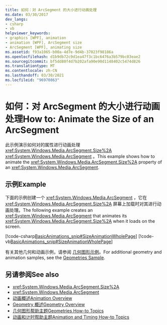 ```yaml
---
title: 如何：对 ArcSegment 的大小进行动画处理
ms.date: 03/30/2017
dev_langs:
- csharp
- vb
helpviewer_keywords:
- graphics [WPF], animation
- animation [WPF], ArcSegment size
- ArcSegment [WPF], animating size
ms.assetid: f93a1065-b00a-4d7e-9d4b-37023f98186a
ms.openlocfilehash: d1b9db72c9d1ea47f3c1bc6476a3b579bc03eae2
ms.sourcegitcommit: bf5dd80f4d7b202afa90e90d1148402c5474d826
ms.translationtype: MT
ms.contentlocale: zh-CN
ms.lasthandoff: 03/30/2021
ms.locfileid: "96970863"
---
```

# <a name="how-to-animate-the-size-of-an-arcsegment"></a><span data-ttu-id="805d9-102">如何：对 ArcSegment 的大小进行动画处理</span><span class="sxs-lookup"><span data-stu-id="805d9-102">How to: Animate the Size of an ArcSegment</span></span>
<span data-ttu-id="805d9-103">此示例演示如何对的属性进行动画处理 <xref:System.Windows.Media.ArcSegment.Size%2A> <xref:System.Windows.Media.ArcSegment> 。</span><span class="sxs-lookup"><span data-stu-id="805d9-103">This example shows how to animate the <xref:System.Windows.Media.ArcSegment.Size%2A> property of an <xref:System.Windows.Media.ArcSegment>.</span></span>  
  
## <a name="example"></a><span data-ttu-id="805d9-104">示例</span><span class="sxs-lookup"><span data-stu-id="805d9-104">Example</span></span>  
 <span data-ttu-id="805d9-105">下面的示例创建一个 <xref:System.Windows.Media.ArcSegment> ，它在 <xref:System.Windows.Media.ArcSegment.Size%2A> 屏幕上加载时对其进行动画处理。</span><span class="sxs-lookup"><span data-stu-id="805d9-105">The following example creates an <xref:System.Windows.Media.ArcSegment> that animates its <xref:System.Windows.Media.ArcSegment.Size%2A> when it loads on the screen.</span></span>  
  
 [!code-csharp[BasicAnimations_snip#SizeAnimationWholePage](~/samples/snippets/csharp/VS_Snippets_Wpf/BasicAnimations_snip/CSharp/SizeAnimationExample.cs#sizeanimationwholepage)]
 [!code-vb[BasicAnimations_snip#SizeAnimationWholePage](~/samples/snippets/visualbasic/VS_Snippets_Wpf/BasicAnimations_snip/VisualBasic/SizeAnimationExample.vb#sizeanimationwholepage)]  
  
 <span data-ttu-id="805d9-106">有关其他几何和动画示例，请参阅 [几何图形示例](https://github.com/Microsoft/WPF-Samples/tree/master/Graphics/Geometry)。</span><span class="sxs-lookup"><span data-stu-id="805d9-106">For additional geometry and animation samples, see the [Geometries Sample](https://github.com/Microsoft/WPF-Samples/tree/master/Graphics/Geometry).</span></span>  
  
## <a name="see-also"></a><span data-ttu-id="805d9-107">另请参阅</span><span class="sxs-lookup"><span data-stu-id="805d9-107">See also</span></span>

- <xref:System.Windows.Media.ArcSegment.Size%2A>
- <xref:System.Windows.Media.ArcSegment>
- [<span data-ttu-id="805d9-108">动画概述</span><span class="sxs-lookup"><span data-stu-id="805d9-108">Animation Overview</span></span>](animation-overview.md)
- [<span data-ttu-id="805d9-109">Geometry 概述</span><span class="sxs-lookup"><span data-stu-id="805d9-109">Geometry Overview</span></span>](geometry-overview.md)
- [<span data-ttu-id="805d9-110">几何图形帮助主题</span><span class="sxs-lookup"><span data-stu-id="805d9-110">Geometries How-to Topics</span></span>](geometries-how-to-topics.md)
- [<span data-ttu-id="805d9-111">动画和计时帮助主题</span><span class="sxs-lookup"><span data-stu-id="805d9-111">Animation and Timing How-to Topics</span></span>](animation-and-timing-how-to-topics.md)
